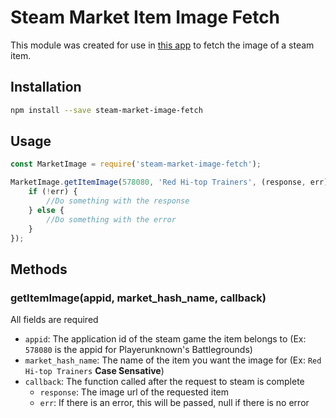 # Steam Market Item Image Fetch

This module was created for use in [this app](http://linktoplaystoreeventually) to fetch the image of a steam item.

## Installation

```bash
npm install --save steam-market-image-fetch
```

## Usage

```javascript
const MarketImage = require('steam-market-image-fetch');

MarketImage.getItemImage(578080, 'Red Hi-top Trainers', (response, err) => {
    if (!err) {
    	//Do something with the response
    } else {
    	//Do something with the error
    }
});
```

## Methods

### getItemImage(appid, market_hash_name, callback)

All fields are required
* ```appid```: The application id of the steam game the item belongs to (Ex: ```578080``` is the appid for Playerunknown's Battlegrounds)
* ```market_hash_name```: The name of the item you want the image for (Ex: ```Red Hi-top Trainers``` **Case Sensative**)
* ```callback```: The function called after the request to steam is complete
	* ```response```: The image url of the requested item
	* ```err```: If there is an error, this will be passed, null if there is no error
